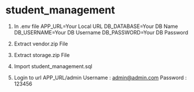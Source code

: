 # student_management
1. In .env file
		APP_URL=Your Local URL
		DB_DATABASE=Your DB Name
		DB_USERNAME=Your DB Username
		DB_PASSWORD=Your DB Password

2. Extract vendor.zip File

3. Extract storage.zip File	

4. Import student_management.sql	

5. Login to url
		APP_URL/admin
		Username : admin@admin.com
		Password : 123456
